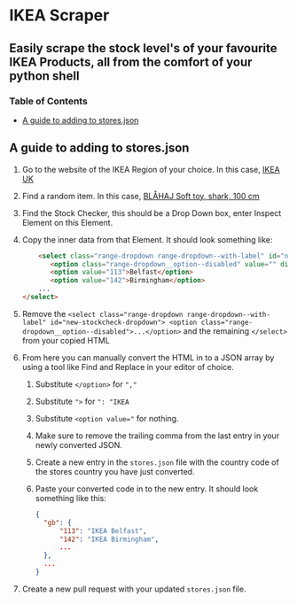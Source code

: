 # IKEA Scraper

## Easily scrape the stock level's of your favourite IKEA Products, all from the comfort of your python shell

### Table of Contents

- [A guide to adding to stores.json](#a-guide-to-adding-to-storesjson)

## A guide to adding to stores.json

1. Go to the website of the IKEA Region of your choice. In this case, [IKEA UK](https://ikea.com/gb/en/)
2. Find a random item. In this case, [BLÅHAJ Soft toy, shark, 100 cm](https://www.ikea.com/gb/en/p/blahaj-soft-toy-shark-30373588/)
3. Find the Stock Checker, this should be a Drop Down box, enter Inspect Element on this Element.
4. Copy the inner data from that Element. It should look something like:

     ```html
         <select class="range-dropdown range-dropdown--with-label" id="new-stockcheck-dropdown">
            <option class="range-dropdown__option--disabled" value="" disabled="">Select a store</option>
            <option value="113">Belfast</option>
            <option value="142">Birmingham</option>
         ...
     </select>
     ```

5. Remove the `<select class="range-dropdown range-dropdown--with-label" id="new-stockcheck-dropdown">
       <option class="range-dropdown__option--disabled">...</option>` and the remaining `</select>` from your copied HTML
6. From here you can manually convert the HTML in to a JSON array by using a tool like Find and Replace in your editor of choice.
    1. Substitute `</option>` for `","`
    2. Substitute `">` for `": "IKEA`
    3. Substitute `<option value="` for nothing.
    4. Make sure to remove the trailing comma from the last entry in your newly converted JSON.
    5. Create a new entry in the `stores.json` file with the country code of the stores country you have just converted.
    6. Paste your converted code in to the new entry. It should look something like this:

        ```json
        {
          "gb": {
              "113": "IKEA Belfast",
              "142": "IKEA Birmingham",
              ...
          },
          ...
        }
        ```

7. Create a new pull request with your updated `stores.json` file.

